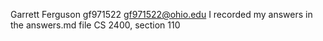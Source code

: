 Garrett Ferguson
gf971522
gf971522@ohio.edu
I recorded my answers in the answers.md file
CS 2400, section 110
